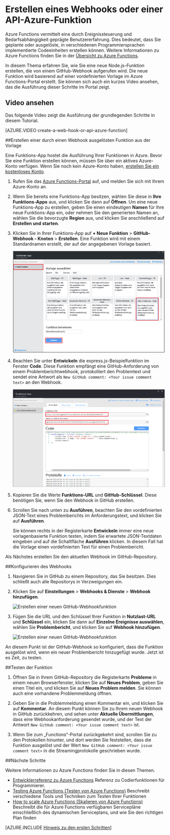 <properties
   pageTitle="Erstellen eines Webhooks oder einer API Azure Functions-Funktion | Microsoft Azure"
   description="Verwenden von Azure Functions zum Erstellen einer Funktion, die durch einen Webhook oder API-Aufruf aufgerufen wird."
   services="azure-functions"
   documentationCenter="na"
   authors="ggailey777"
   manager="erikre"
   editor=""
   tags=""
   />

<tags
   ms.service="functions"
   ms.devlang="multiple"
   ms.topic="get-started-article"
   ms.tgt_pltfrm="multiple"
   ms.workload="na"
   ms.date="08/30/2016"
   ms.author="glenga"/>
   
# Erstellen eines Webhooks oder einer API-Azure-Funktion

Azure Functions vermittelt eine durch Ereignissteuerung und Bedarfsabhängigkeit geprägte Benutzererfahrung. Dies bedeutet, dass Sie geplante oder ausgelöste, in verschiedenen Programmiersprachen implementierte Codeeinheiten erstellen können. Weitere Informationen zu Azure Functions finden Sie in der [Übersicht zu Azure Functions](functions-overview.md).

In diesem Thema erfahren Sie, wie Sie eine neue Node.js-Funktion erstellen, die von einem GitHub-Webhook aufgerufen wird. Die neue Funktion wird basierend auf einer vordefinierten Vorlage im Azure Functions-Portal erstellt. Sie können sich auch ein kurzes Video ansehen, das die Ausführung dieser Schritte im Portal zeigt.

## Video ansehen

Das folgende Video zeigt die Ausführung der grundlegenden Schritte in diesem Tutorial.

[AZURE.VIDEO create-a-web-hook-or-api-azure-function]

##Erstellen einer durch einen Webhook ausgelösten Funktion aus der Vorlage

Eine Funktions-App hostet die Ausführung Ihrer Funktionen in Azure. Bevor Sie eine Funktion erstellen können, müssen Sie über ein aktives Azure-Konto verfügen. Wenn Sie noch kein Azure-Konto haben, [erstellen Sie ein kostenloses Konto](https://azure.microsoft.com/free/).

1. Rufen Sie das [Azure Functions-Portal](https://functions.azure.com/signin) auf, und melden Sie sich mit Ihrem Azure-Konto an.

2. Wenn Sie bereits eine Funktions-App besitzen, wählen Sie diese in **Ihre Funktions-Apps** aus, und klicken Sie dann auf **Öffnen**. Um eine neue Funktions-App zu erstellen, geben Sie einen eindeutigen **Namen** für Ihre neue Funktions-App ein, oder nehmen Sie den generierten Namen an, wählen Sie die bevorzugte **Region** aus, und klicken Sie anschließend auf **Erstellen und starten**.

3. Klicken Sie in Ihrer Funktions-App auf **+ Neue Funktion** > **GitHub-Webhook - Knoten** > **Erstellen**. Eine Funktion wird mit einem Standardnamen erstellt, der auf der angegebenen Vorlage basiert.

	![Erstellen einer neuen GitHub-Webhookfunktion](./media/functions-create-a-web-hook-or-api-function/functions-create-new-github-webhook.png)

4. Beachten Sie unter **Entwickeln** die express.js-Beispielfunktion im Fenster **Code**. Diese Funktion empfängt eine GitHub-Anforderung von einem Problemberichtwebhook, protokolliert den Problemtext und sendet eine Antwort als `New GitHub comment: <Your issue comment text>` an den Webhook.


	![Erstellen einer neuen GitHub-Webhookfunktion](./media/functions-create-a-web-hook-or-api-function/functions-new-webhook-in-portal.png)

5. Kopieren Sie die Werte **Funktions-URL** und **GitHub-Schlüssel**. Diese benötigen Sie, wenn Sie den Webhook in GitHub erstellen.

6. Scrollen Sie nach unten zu **Ausführen**, beachten Sie den vordefinierten JSON-Text eines Problemberichts im Anforderungstext, und klicken Sie auf **Ausführen**.
 
	Sie können rechts in der Registerkarte **Entwickeln** immer eine neue vorlagenbasierte Funktion testen, indem Sie erwartete JSON-Textdaten eingeben und auf die Schaltfläche **Ausführen** klicken. In diesem Fall hat die Vorlage einen vordefinierten Text für einen Problembericht.
 
Als Nächstes erstellen Sie den aktuellen Webhook im GitHub-Repository.

##Konfigurieren des Webhooks

1. Navigieren Sie in GitHub zu einem Repository, das Sie besitzen. Dies schließt auch alle Repositorys in Verzweigungen ein.
 
2. Klicken Sie auf **Einstellungen** > **Webhooks & Dienste** > **Webhook hinzufügen**.

	![Erstellen einer neuen GitHub-Webhookfunktion](./media/functions-create-a-web-hook-or-api-function/functions-create-new-github-webhook-2.png)

3. Fügen Sie die URL und den Schlüssel Ihrer Funktion in **Nutzlast-URL** und **Schlüssel** ein, klicken Sie dann auf **Einzelne Ereignisse auswählen**, wählen Sie **Problembericht**, und klicken Sie auf **Webhook hinzufügen**.

	![Erstellen einer neuen GitHub-Webhookfunktion](./media/functions-create-a-web-hook-or-api-function/functions-create-new-github-webhook-3.png)

An diesem Punkt ist der GitHub-Webhook so konfiguriert, dass die Funktion ausgelöst wird, wenn ein neuer Problembericht hinzugefügt wurde. Jetzt ist es Zeit, zu testen.

##Testen der Funktion

1. Öffnen Sie in Ihrem GitHub-Repository die Registerkarte **Probleme** in einem neuen Browserfenster, klicken Sie auf **Neues Problem**, geben Sie einen Titel ein, und klicken Sie auf **Neues Problem melden**. Sie können auch eine vorhandene Problemmeldung öffnen.

2. Geben Sie in die Problemmeldung einen Kommentar ein, und klicken Sie auf **Kommentar**. An diesem Punkt können Sie zu Ihrem neuen Webhook in GitHub zurückkehren, und sehen unter **Aktuelle Übermittlungen**, dass eine Webhookanforderung gesendet wurde, und der Text der Antwort `New GitHub comment: <Your issue comment text>` ist.

3. Wenn Sie zum „Functions“-Portal zurückgekehrt sind, scrollen Sie zu den Protokollen hinunter, und dort werden Sie feststellen, dass die Funktion ausgelöst und der Wert `New GitHub comment: <Your issue comment text>` in die Streamingprotokolle geschrieben wurde.


##Nächste Schritte

Weitere Informationen zu Azure Functions finden Sie in diesen Themen.

+ [Entwicklerreferenz zu Azure Functions](functions-reference.md) Referenz zu Codierfunktionen für Programmierer.
+ [Testing Azure Functions (Testen von Azure Functions)](functions-test-a-function.md) Beschreibt verschiedene Tools und Techniken zum Testen Ihrer Funktionen
+ [How to scale Azure Functions (Skalieren von Azure Functions)](functions-scale.md) Beschreibt die für Azure Functions verfügbaren Servicepläne einschließlich des dynamischen Serviceplans, und wie Sie den richtigen Plan finden


[AZURE.INCLUDE [Hinweis zu den ersten Schritten](../../includes/functions-get-help.md)]

<!---HONumber=AcomDC_0928_2016-->